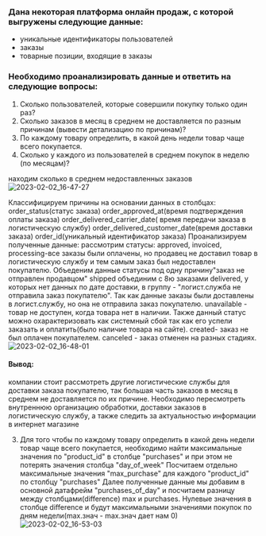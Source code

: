 ### Дана некоторая платформа онлайн продаж, с которой выгружены следующие данные:
* уникальные идентификаторы пользователей
* заказы
* товарные позиции, входящие в заказы
### Необходимо проанализировать данные и ответить на следующие вопросы:
1. Сколько пользователей, которые совершили покупку только один раз?
2. Сколько заказов в месяц в среднем не доставляется по разным причинам (вывести детализацию по причинам)?
3. По каждому товару определить, в какой день недели товар чаще всего покупается.
4. Сколько у каждого из пользователей в среднем покупок в неделю (по месяцам)?


находим сколько в среднем недоставленных заказов
![2023-02-02_16-47-27](https://user-images.githubusercontent.com/122619433/216342440-ab523ee4-68ba-40f9-8e10-309cd6b6ea0f.png)

Классифицируем причины на основании данных в столбцах: order_status(статус заказа) order_approved_at(время подтверждения оплаты заказа) order_delivered_carrier_date( время передачи заказа в логистическую службу) order_delivered_customer_date(время доставки заказа) order_id(уникальный идентификатор заказа)
Проанализируем полученные данные: рассмотрим статусы: approved, invoiced, processing-все заказы были оплачены, но продавец не доставил товар в логистическую службу и тем самым заказ был недоставлен покупателю. Объеденим данные статусы под одну причину"заказ не отправлен продавцом" shipped объединим с 8ю заказами delivered, у которых нет данных по дате доставки, в группу - "логист.служба не отправила заказ покупателю". Так как данные заказы были доставлены в логист.службу, но она не отправила заказ покупателю. unavailable - товар не доступен, когда товара нет в наличии. Также данный статус можно охарактеризовать как системный сбой так как его успели заказать и оплатить(было наличие товара на сайте). created- заказ не был оплачен покупателем. canceled - заказ отменен на разных стадиях.
![2023-02-02_16-48-01](https://user-images.githubusercontent.com/122619433/216342775-d9a16a1f-95d8-4bd2-9cbe-1f29001be808.png)

#### Вывод: 
компании стоит рассмотреть другие логистические службы для доставки заказа покупателю, так большая часть заказов в месяц в среднем не доставляется по их причине. Необходимо пересмотреть внутреннюю организацию обработки, доставки заказов в логистическую службу, а также следить за актуальностью информации в интернет магазине

3) Для того чтобы по каждому товару определить в какой день недели товар чаще всего покупается, необходимо найти максимальные значения по "product_id" в столбце "purchases" и при этом не потерять значения столбца "day_of_week" Посчитаем отдельно максимальные значения "max_purchase" для каждого "product_id" по столбцу "purchases" Далее полученные данные мы добавим в основной датафрейм "purchases_of_day" и посчитаем разницу между столбцами(difference) max и purchases. Нулевые значения в столбце difference и будут максимальными значениями покупок по дням недели(max.знач - max.знач дает нам 0)
![2023-02-02_16-53-03](https://user-images.githubusercontent.com/122619433/216343465-0eee2c68-872c-4ff4-8e90-a8bcca5010c1.png)
